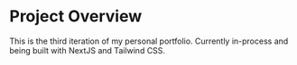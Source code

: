 # Project Overview

This is the third iteration of my personal portfolio.  Currently in-process and being built with NextJS and Tailwind CSS.
